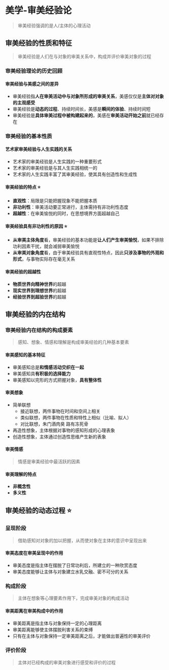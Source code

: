 # 美学-审美经验论

> 审美经验强调的是人/主体的心理活动

## 审美经验的性质和特征
> 审美经验是人们在与对象的审美关系中，构成并评价审美对象的过程
### 审美经验理论的历史回顾
#### 审美经验与美感之间的差异
- 审美经验指**人在审美活动中与对象所形成的审美关系**，美感仅仅是**主体对对象的主观感受**
- 审美经验是**动态的过程**、持续时间长，美感是**瞬间的体验**、持续时间短
- 审美经验是**具体审美过程中被构建起来的**，美感在**审美活动开始之前**就已经存在

### 审美经验的基本性质
#### 艺术家审美经验与人生实践的关系
- 艺术家的审美经验是人生实践的一种重要形式
- 艺术家的审美经验是与其人生实践相统一的
- 艺术家的人生实践丰富了其审美经验，使其具有创造性和生成性

#### 审美经验的特点 ⭐️
- **直观性**：局限是只能把握现象不能把握本质
- **非功利性**：审美活动要正常进行，主体需持有非功利性态度
- **超越性**：在审美愉悦的同时，在思想境界方面超越自己

#### 审美经验具有非功利性的原因 ⭐️
- **从审美主体角度**看，审美经验的基本功能是**让人们产生审美愉悦**，如果不排除功利因素干扰，就会减弱审美愉悦
- **从审美对象角度**看，由于审美经验具有直观性特点，因此**只涉及事物的外观和形式**，与事物实际存在毫无关系

#### 审美经验的超越性
- **物质世界向精神世界**的超越
- **现实世界到理想世界**的超越
- **经验世界到超验世界**的超越

## 审美经验的内在结构
### 审美经验内在结构的构成要素
> 感知、想象、情感和理解是构成审美经验的几种基本要素
#### 审美感知的基本特征
- 审美感知总是**和情感活动交织在一起**
- 审美感知具**有积极的选择能力**
- 审美感知以完形的方式把握对象，**具有整体性**

#### 审美想象
- 简单联想
  - 接近联想，两件事物在时间和空间上相关
  - 类似联想，两件事物在性质和特性上相似（比喻、拟人）
  - 对比联想，朱门酒肉臭 路有冻死骨
- 再造性想象，主体根据对事物的感知形成的心理表象
- 创造性想象，主体通过创造性思维产生新的表象

#### 审美情感
> 情感是审美经验中最活跃的因素

#### 审美理解的特点
- **非概念性**
- **多义性**

## 审美经验的动态过程 ⭐️
### 呈现阶段
> 借助感知对对象的加以把握，从而使对象在主体的意识中呈现出来
#### 审美态度在审美呈现中的作用
- 审美态度是指主体在摆脱了日常功利后，所建立的一种欣赏态度
- 审美态度能够让主体与对象建立水乳交融、密不可分的关系

### 构成阶段
> 主体在想象等心理要素作用下，完成审美对象的构成活动
#### 审美距离在审美构成中的作用
- 审美距离是指主体与对象保持一定的心理距离
- 审美距离能够使主体摆脱利害关系的束缚
- 只有在主体与对象保持一定审美距离之后，才能做出普遍性的审美评价

### 评价阶段
> 主体对已经构成的审美对象进行感受和评价的过程